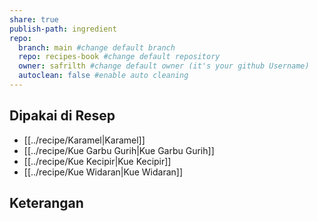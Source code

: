 ```yaml
---
share: true
publish-path: ingredient
repo:
  branch: main #change default branch 
  repo: recipes-book #change default repository
  owner: safrilth #change default owner (it's your github Username)
  autoclean: false #enable auto cleaning
---
```


## Dipakai di Resep
- [[../recipe/Karamel|Karamel]]
- [[../recipe/Kue Garbu Gurih|Kue Garbu Gurih]]
- [[../recipe/Kue Kecipir|Kue Kecipir]]
- [[../recipe/Kue Widaran|Kue Widaran]]

## Keterangan
